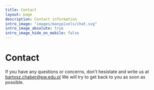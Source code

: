 ```yaml
---
title: Contact
layout: page
description: Contact information
intro_image: "images/manypixels/chat.svg"
intro_image_absolute: true
intro_image_hide_on_mobile: false
---
```


# Contact

If you have any questions or concerns, don't hesistate and write us at bartosz.chaber@pw.edu.pl
We will try to get back to you as soon as possible.
